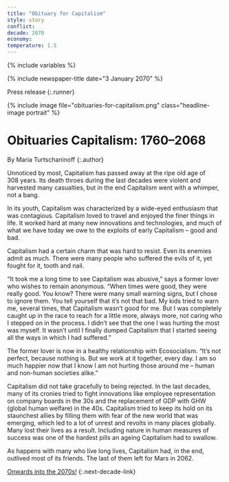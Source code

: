 ```yaml
---
title: "Obituary for Capitalism"
style: story
conflict: 
decade: 2070
economy: 
temperature: 1.5
---
```


{% include variables %}

{% include newspaper-title date="3 January 2070" %}

Press release
{:.runner}

{% include image file="obituaries-for-capitalism.png" class="headline-image portrait" %}

# **Obituaries** Capitalism: 1760–2068

By Maria Turtschaninoff
{:.author}

Unnoticed by most, Capitalism has passed away at the ripe old age of 308&nbsp;years. Its death throes during the last decades were violent and harvested many casualties, but in the end Capitalism went with a whimper, not a bang.

In its youth, Capitalism was characterized by a wide-eyed enthusiasm that was contagious. Capitalism loved to travel and enjoyed the finer things in life. It worked hard at many new innovations and technologies, and much of what we have today we owe to the exploits of early Capitalism – good and bad.

Capitalism had a certain charm that was hard to resist. Even its enemies admit as much. There were many people who suffered the evils of it, yet fought for it, tooth and nail.

“It took me a long time to see Capitalism was abusive,” says a former lover who wishes to remain anonymous. “When times were good, they were really good. You know? There were many small warning signs, but I chose to ignore them. You tell yourself that it’s not that bad. My kids tried to warn me, several times, that Capitalism wasn’t good for me. But I was completely caught up in the race to reach for a little more, always more, not caring who I stepped on in the process. I didn’t see that the one I was hurting the most was myself. It wasn’t until I finally dumped Capitalism that I started seeing all the ways in which I had suffered.”

The former lover is now in a healthy relationship with Ecosocialism. “It’s not perfect, because nothing is. But we work at it together, every day. I am so much happier now that I know I am not hurting those around me – human and non-human societies alike.”

Capitalism did not take gracefully to being rejected. In the last decades, many of its cronies tried to fight innovations like employee representation on company boards in the 30s and the replacement of GDP with GHW (global human welfare) in the 40s. Capitalism tried to keep its hold on its staunchest allies by filling them with fear of the new world that was emerging, which led to a lot of unrest and revolts in many places globally. Many lost their lives as a result. Including nature in human measures of success was one of the hardest pills an ageing Capitalism had to swallow.

As happens with many who live long lives, Capitalism had, in the end, outlived most of its friends. The last of them left for Mars in 2062.

[Onwards into the 2070s!](chapter_birth-rates-plunge.html)
{:.next-decade-link}
